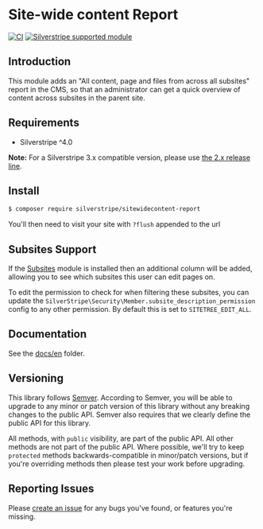 # Site-wide content Report

[![CI](https://github.com/silverstripe/silverstripe-sitewidecontent-report/actions/workflows/ci.yml/badge.svg)](https://github.com/silverstripe/silverstripe-sitewidecontent-report/actions/workflows/ci.yml)
[![Silverstripe supported module](https://img.shields.io/badge/silverstripe-supported-0071C4.svg)](https://www.silverstripe.org/software/addons/silverstripe-commercially-supported-module-list/)

## Introduction

This module adds an "All content, page and files from across all subsites" report in the CMS, so that
an administrator can get a quick overview of content across subsites in the parent site.

## Requirements

 * Silverstripe ^4.0

**Note:** For a Silverstripe 3.x compatible version, please use [the 2.x release line](https://github.com/silverstripe/silverstripe-sitewidecontent-report/tree/2.0).

## Install

```sh
$ composer require silverstripe/sitewidecontent-report
```
You'll then need to visit your site with `?flush` appended to the url

## Subsites Support

If the [Subsites](https://github.com/silverstripe/silverstripe-subsites) module is installed
then an additional column will be added, allowing you to see which subsites this user
can edit pages on.

To edit the permission to check for when filtering these subsites, you can update the
`SilverStripe\Security\Member.subsite_description_permission` config to any other permission. By default this
is set to `SITETREE_EDIT_ALL`.

## Documentation

See the [docs/en](docs/en/index.md) folder.

## Versioning

This library follows [Semver](http://semver.org). According to Semver, you will be able to upgrade to any minor or patch version of this library without any breaking changes to the public API. Semver also requires that we clearly define the public API for this library.

All methods, with `public` visibility, are part of the public API. All other methods are not part of the public API. Where possible, we'll try to keep `protected` methods backwards-compatible in minor/patch versions, but if you're overriding methods then please test your work before upgrading.

## Reporting Issues

Please [create an issue](https://github.com/silverstripe/sitewidecontent-report/issues) for any bugs you've found, or features you're missing.
